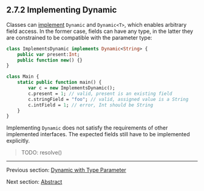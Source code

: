 ## 2.7.2 Implementing Dynamic

Classes can [implement](types-interfaces.md) `Dynamic` and `Dynamic<T>`, which enables arbitrary field access. In the former case, fields can have any type, in the latter they are constrained to be compatible with the parameter type:

```haxe
class ImplementsDynamic implements Dynamic<String> {
	public var present:Int;
	public function new() {}
}

class Main {
	static public function main() {
		var c = new ImplementsDynamic();
		c.present = 1; // valid, present is an existing field
		c.stringField = "foo"; // valid, assigned value is a String
		c.intField = 1; // error, Int should be String
	}
}
```
Implementing `Dynamic` does not satisfy the requirements of other implemented interfaces. The expected fields still have to be implemented explicitly.


>TODO: resolve()

---

Previous section: [Dynamic with Type Parameter](types-dynamic-with-type-parameter.md)

Next section: [Abstract](types-abstract.md)